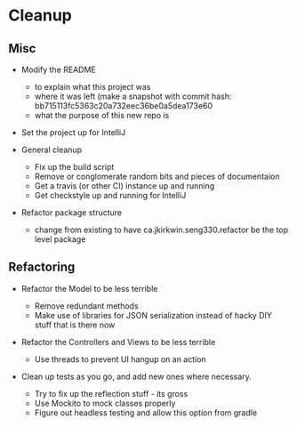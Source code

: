 # Cleanup

## Misc

* Modify the README 
    * to explain what this project was
    * where it was left (make a snapshot with commit hash: bb715113fc5363c20a732eec36be0a5dea173e60 
    * what the purpose of this new repo is

* Set the project up for IntelliJ

* General cleanup
    * Fix up the build script
    * Remove or conglomerate random bits and pieces of documentaion
    * Get a travis (or other CI) instance up and running
    * Get checkstyle up and running for IntelliJ    

* Refactor package structure
    * change from existing to have ca.jkirkwin.seng330.refactor be the top level package

## Refactoring

* Refactor the Model to be less terrible
    * Remove redundant methods
    * Make use of libraries for JSON serialization instead of hacky DIY stuff that is there now

* Refactor the Controllers and Views to be less terrible
    * Use threads to prevent UI hangup on an action

* Clean up tests as you go, and add new ones where necessary.
    * Try to fix up the reflection stuff - its gross
    * Use Mockito to mock classes properly
    * Figure out headless testing and allow this option from gradle

